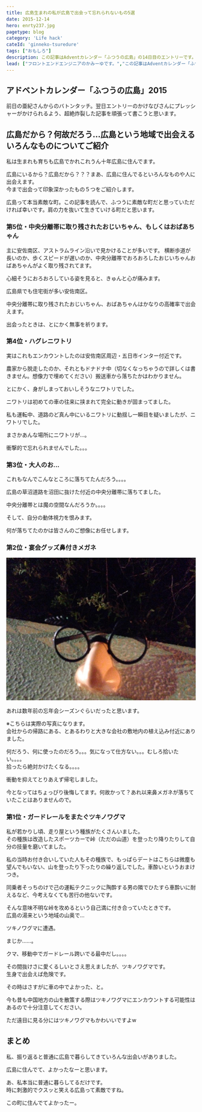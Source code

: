 ```yaml
---
title: 広島生まれの私が広島で出会って忘れられないもの5選
date: 2015-12-14
hero: enrty237.jpg
pagetype: blog
category: 'Life hack'
cateId: 'ginneko-tsuredure'
tags: ["おもしろ"]
description: この記事はAdventカレンダー「ふつうの広島」の14日目のエントリーです。あくまで私の広島でのふつうに変かもーってことを5つご紹介します。
lead: ["フロントエンドエンジニアのかみーゆです。","この記事はAdventカレンダー「ふつうの広島」の14日目のエントリーです。あくまで私の広島でのふつうに変かもーってことを5つご紹介します。"]
---
```

## アドベントカレンダー「ふつうの広島」2015
前日の亜紀さんからのバトンタッチ。翌日エントリーのかけなびさんにプレッシャーがかけられるよう、超絶炸裂した記事を頑張って書こうと思います。

## 広島だから？何故だろう…広島という地域で出会えるいろんなものについてご紹介
私は生まれも育ちも広島でかれこれうん十年広島に住んでます。

広島にいるから？広島だから？？？まあ、広島に住んでるといろんなものや人に出会えます。<br>
今まで出会って印象深かったもの５つをご紹介します。

広島って本当素敵な町。この記事を読んで、ふつうに素敵な町だと思っていただければ幸いです。肩の力を抜いて生きていける町だと思います。

### 第5位・中央分離帯に取り残されたおじいちゃん、もしくはおばあちゃん
主に安佐南区、アストラムライン沿いで見かけることが多いです。
横断歩道が長いのか、歩くスピードが遅いのか、中央分離帯でおろおろしたおじいちゃんおばあちゃんがよく取り残されてます。

心細そうにおろおろしている姿を見ると、きゅんと心が痛みます。

広島県でも住宅街が多い安佐南区。

中央分離帯に取り残されたおじいちゃん、おばあちゃんはかなりの高確率で出会えます。

出会ったときは、とにかく無事を祈ります。

### 第4位・ハグレニワトリ
実はこれもエンカウントしたのは安佐南区周辺・五日市インター付近です。

農家から脱走したのか、それともドナドナ中（切なくなっちゃうので詳しくは書きません。想像力で埋めてください）搬送車から落ちたかはわかりません。

とにかく、身がしまっておいしそうなニワトリでした。

ニワトリは初めての車の往来に挟まれて完全に動きが固まってました。

私も運転中、道路のど真ん中にいるニワトリに動揺し一瞬目を疑いましたが、ニワトリでした。

まさかあんな場所にニワトリが…。

衝撃的で忘れられませんでした。。。

### 第3位・大人のお…
これもなんでこんなところに落ちてたんだろう。。。。

広島の草沼道路を沼田に抜けた付近の中央分離帯に落ちてました。

中央分離帯とは魔の空間なんだろうか。。。。

そして、自分の動体視力を恨みます。

何が落ちてたのかは皆さんのご想像にお任せします。

### 第2位・宴会グッズ鼻付きメガネ
![宴会グッズ鼻付きメガネ](./images/2015/entry237-1.jpg)

あれは数年前の忘年会シーズンぐらいだったと思います。

※こちらは実際の写真になります。<br>
会社からの帰路にある、とあるわりと大きな会社の敷地内の植え込み付近にありました。

何だろう、何に使ったのだろう。。。気になって仕方ない。。。むしろ拾いたい。。。。<br>
拾ったら絶対かけたくなる。。。。

衝動を抑えてとりあえず帰宅しました。

今となってはちょっぴり後悔してます。何故かって？あれ以来鼻メガネが落ちていたことはありませんので。

### 第1位・ガードレールをまたぐツキノワグマ
私が若かりし頃、走り屋という種族がたくさんいました。<br>
その種族は改造したスポーツカーで峠（ただの山道）を登ったり降りたりして自分の技量を磨いてました。

私の当時お付き合いしていた人もその種族で、もっぱらデートはこちらは微塵も望んでもいない、山を登ったり下ったりの繰り返しでした。車酔いというおまけつき。

同乗者そっちのけで己の運転テクニックに陶酔する男の隣でひたすら車酔いに耐えるなど、今考えなくても苦行の他ないです。

そんな意味不明な峠を攻めるという自己満に付き合っていたときです。<br>
広島の湯来という地域の山奥で…

ツキノワグマに遭遇。

まじか……。

クマ、移動中でガードレール跨いでる最中だし。。。。

その間抜けさに愛くるしいとさえ思えましたが、ツキノワグマです。<br>
生身で出会えば危険です。

その時はさすがに車の中でよかった、と。

今も昔も中国地方の山を散策する際はツキノワグマにエンカウントする可能性はあるので十分注意してください。

ただ遠目に見る分にはツキノワグマもかわいいですよw

## まとめ
私、振り返ると普通に広島で暮らしてきていろんな出会いがありました。

広島に住んでて、よかったなーと思います。

あ、私本当に普通に暮らしてるだけです。<br>
時に刺激的でクスッと笑える広島って素敵ですね。

この町に住んでてよかったー。
